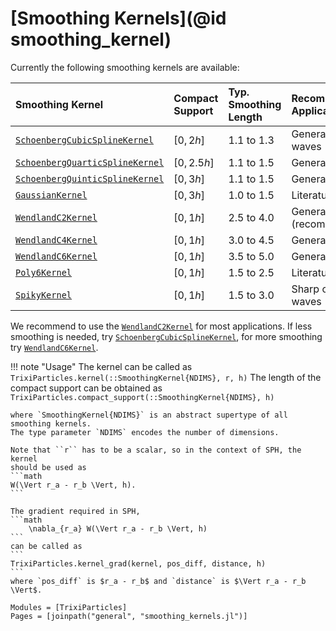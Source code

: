 # [Smoothing Kernels](@id smoothing_kernel)
Currently the following smoothing kernels are available:

| Smoothing Kernel                          | Compact Support   | Typ. Smoothing Length | Recommended Application | Stability |
| :---------------------------------------- | :---------------- | :-------------------- | :---------------------- | :-------- |
| [`SchoenbergCubicSplineKernel`](@ref)     | $[0, 2h]$         | $1.1$ to $1.3$        | General + sharp waves   | ++        |
| [`SchoenbergQuarticSplineKernel`](@ref)   | $[0, 2.5h]$       | $1.1$ to $1.5$        | General                 | +++       |
| [`SchoenbergQuinticSplineKernel`](@ref)   | $[0, 3h]$         | $1.1$ to $1.5$        | General                 | ++++      |
| [`GaussianKernel`](@ref)                  | $[0, 3h]$         | $1.0$ to $1.5$        | Literature              | +++++     |
| [`WendlandC2Kernel`](@ref)                | $[0, 1h]$         | $2.5$ to $4.0$        | General (recommended)   | ++++      |
| [`WendlandC4Kernel`](@ref)                | $[0, 1h]$         | $3.0$ to $4.5$        | General                 | +++++     |
| [`WendlandC6Kernel`](@ref)                | $[0, 1h]$         | $3.5$ to $5.0$        | General                 | +++++     |
| [`Poly6Kernel`](@ref)                     | $[0, 1h]$         | $1.5$ to $2.5$        | Literature              | +         |
| [`SpikyKernel`](@ref)                     | $[0, 1h]$         | $1.5$ to $3.0$        | Sharp corners + waves   | +         |

We recommend to use the [`WendlandC2Kernel`](@ref) for most applications.
If less smoothing is needed, try [`SchoenbergCubicSplineKernel`](@ref), for more smoothing try [`WendlandC6Kernel`](@ref).

!!! note "Usage"
    The kernel can be called as
    ```
    TrixiParticles.kernel(::SmoothingKernel{NDIMS}, r, h)
    ```
    The length of the compact support can be obtained as
    ```
    TrixiParticles.compact_support(::SmoothingKernel{NDIMS}, h)
    ```

    where `SmoothingKernel{NDIMS}` is an abstract supertype of all smoothing kernels.
    The type parameter `NDIMS` encodes the number of dimensions.

    Note that ``r`` has to be a scalar, so in the context of SPH, the kernel
    should be used as
    ```math
    W(\Vert r_a - r_b \Vert, h).
    ```

    The gradient required in SPH,
    ```math
        \nabla_{r_a} W(\Vert r_a - r_b \Vert, h)
    ```
    can be called as
    ```
    TrixiParticles.kernel_grad(kernel, pos_diff, distance, h)
    ```
    where `pos_diff` is $r_a - r_b$ and `distance` is $\Vert r_a - r_b \Vert$.

```@autodocs
Modules = [TrixiParticles]
Pages = [joinpath("general", "smoothing_kernels.jl")]
```
